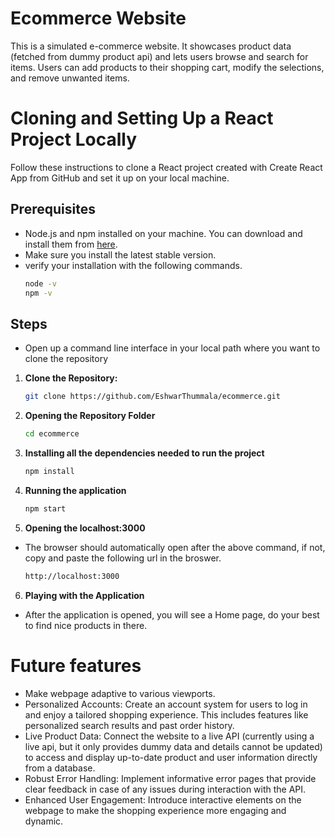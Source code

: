# Ecommerce Website
This is a simulated e-commerce website. It showcases product data (fetched from dummy product api) and lets users browse and search for items. Users can add products to their shopping cart, modify the selections, and remove unwanted items. 

# Cloning and Setting Up a React Project Locally

Follow these instructions to clone a React project created with Create React App from GitHub and set it up on your local machine.

## Prerequisites
- Node.js and npm installed on your machine. You can download and install them from [here](https://nodejs.org/).
- Make sure you install the latest stable version.
- verify your installation with the following commands.
    ```bash
    node -v
    npm -v
    ```

## Steps
- Open up a command line interface in your local path where you want to clone the repository

1. **Clone the Repository:**
   ```bash
   git clone https://github.com/EshwarThummala/ecommerce.git
   ```

2. **Opening the Repository Folder**
   ```bash
   cd ecommerce
   ```

3. **Installing all the dependencies needed to run the project**
    ```bash
    npm install
    ```

4. **Running the application**
    ```bash
    npm start
    ```

5. **Opening the localhost:3000**
- The browser should automatically open after the above command, if not, copy and paste the following url in the broswer.
    ```bash
    http://localhost:3000
    ```

6. **Playing with the Application**
- After the application is opened, you will see a Home page, do your best to find nice products in there.

# Future features
- Make webpage adaptive to various viewports.
- Personalized Accounts: Create an account system for users to log in and enjoy a tailored shopping experience. This includes features like personalized search results and past order history.
- Live Product Data: Connect the website to a live API (currently using a live api, but it only provides dummy data and details cannot be updated) to access and display up-to-date product and user information directly from a database.
- Robust Error Handling: Implement informative error pages that provide clear feedback in case of any issues during interaction with the API.
- Enhanced User Engagement: Introduce interactive elements on the webpage to make the shopping experience more engaging and dynamic.